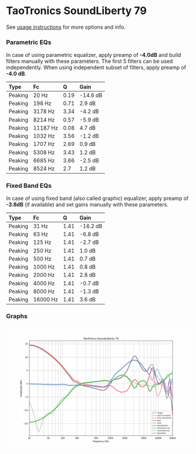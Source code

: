 # TaoTronics SoundLiberty 79
See [usage instructions](https://github.com/jaakkopasanen/AutoEq#usage) for more options and info.

### Parametric EQs
In case of using parametric equalizer, apply preamp of **-4.0dB** and build filters manually
with these parameters. The first 5 filters can be used independently.
When using independent subset of filters, apply preamp of **-4.0 dB**.

| Type    | Fc       |    Q | Gain     |
|:--------|:---------|:-----|:---------|
| Peaking | 20 Hz    | 0.19 | -14.6 dB |
| Peaking | 198 Hz   | 0.71 | 2.9 dB   |
| Peaking | 3178 Hz  | 3.34 | -4.2 dB  |
| Peaking | 8214 Hz  | 0.57 | -5.9 dB  |
| Peaking | 11187 Hz | 0.08 | 4.7 dB   |
| Peaking | 1032 Hz  | 3.56 | -1.2 dB  |
| Peaking | 1707 Hz  | 2.69 | 0.9 dB   |
| Peaking | 5308 Hz  | 3.43 | 1.2 dB   |
| Peaking | 6685 Hz  | 3.66 | -2.5 dB  |
| Peaking | 8524 Hz  | 2.7  | 1.2 dB   |

### Fixed Band EQs
In case of using fixed band (also called graphic) equalizer, apply preamp of **-3.8dB**
(if available) and set gains manually with these parameters.

| Type    | Fc       |    Q | Gain     |
|:--------|:---------|:-----|:---------|
| Peaking | 31 Hz    | 1.41 | -16.2 dB |
| Peaking | 63 Hz    | 1.41 | -6.8 dB  |
| Peaking | 125 Hz   | 1.41 | -2.7 dB  |
| Peaking | 250 Hz   | 1.41 | 1.0 dB   |
| Peaking | 500 Hz   | 1.41 | 0.7 dB   |
| Peaking | 1000 Hz  | 1.41 | 0.8 dB   |
| Peaking | 2000 Hz  | 1.41 | 2.8 dB   |
| Peaking | 4000 Hz  | 1.41 | -0.7 dB  |
| Peaking | 8000 Hz  | 1.41 | -1.3 dB  |
| Peaking | 16000 Hz | 1.41 | 3.6 dB   |

### Graphs
![](./TaoTronics%20SoundLiberty%2079.png)